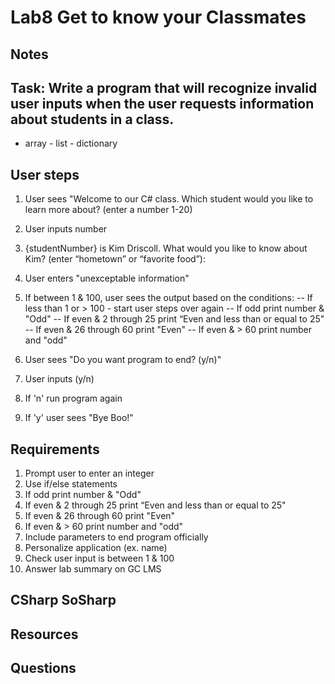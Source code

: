 ﻿# Lab8 Get to know your Classmates

## Notes

## Task:  Write a program that will recognize invalid user inputs when the user requests information about students in a class.

- array - list - dictionary


## User steps
1. User sees "Welcome to our C# class. Which student would you like to learn more about? (enter a number 1-20)
2. User inputs number
3. {studentNumber} is Kim Driscoll. What would you like to know about Kim? (enter “hometown” or “favorite food”):
4. User enters "unexceptable information" 


5. If between 1 & 100, user sees the output based on the conditions:
    -- If less than 1 or > 100 - start user steps over again 
    -- If odd print number & "Odd"
    -- If even & 2 through 25 print “Even and less than or equal to 25"
    -- If even & 26 through 60 print "Even"
    -- If even & > 60 print number and "odd"
6. User sees "Do you want program to end? (y/n)"
7. User inputs (y/n)
8. If 'n' run program again
9. If 'y' user sees "Bye Boo!"


## Requirements

1. Prompt user to enter an integer
2. Use if/else statements
3. If odd print number & "Odd"
4. If even & 2 through 25 print “Even and less than or equal to 25"
5. If even & 26 through 60 print "Even"
6. If even & > 60 print number and "odd"
7. Include parameters to end program officially
8. Personalize application (ex. name)
9. Check user input is between 1 & 100
10. Answer lab summary on GC LMS 

## CSharp SoSharp

## Resources


## Questions
